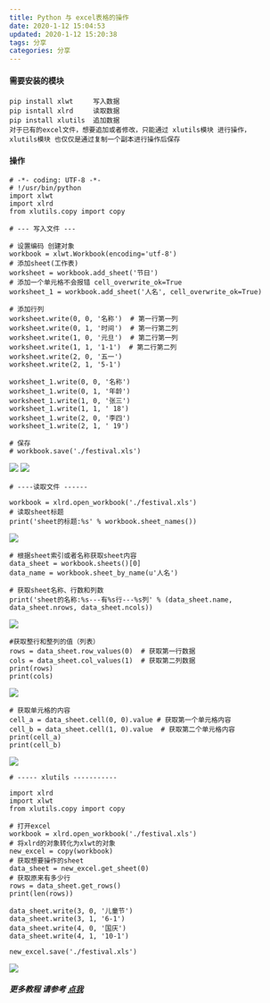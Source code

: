 ```yaml
---
title: Python 与 excel表格的操作
date: 2020-1-12 15:04:53
updated: 2020-1-12 15:20:38
tags: 分享
categories: 分享
---
```


#### 需要安装的模块
   
    pip install xlwt     写入数据
    pip isntall xlrd     读取数据
    pip install xlutils  追加数据
    对于已有的excel文件，想要追加或者修改，只能通过 xlutils模块 进行操作，
    xlutils模块 也仅仅是通过复制一个副本进行操作后保存

#### 操作

    # -*- coding: UTF-8 -*-
    # !/usr/bin/python
    import xlwt
    import xlrd
    from xlutils.copy import copy
    
    # --- 写入文件 ---
    
    # 设置编码 创建对象
    workbook = xlwt.Workbook(encoding='utf-8')
    # 添加sheet(工作表)
    worksheet = workbook.add_sheet('节日')
    # 添加一个单元格不会报错 cell_overwrite_ok=True
    worksheet_1 = workbook.add_sheet('人名', cell_overwrite_ok=True)
    
    # 添加行列
    worksheet.write(0, 0, '名称')  # 第一行第一列
    worksheet.write(0, 1, '时间')  # 第一行第二列
    worksheet.write(1, 0, '元旦')  # 第二行第一列
    worksheet.write(1, 1, '1-1')  # 第二行第二列
    worksheet.write(2, 0, '五一')
    worksheet.write(2, 1, '5-1')
    
    worksheet_1.write(0, 0, '名称')
    worksheet_1.write(0, 1, '年龄')
    worksheet_1.write(1, 0, '张三')
    worksheet_1.write(1, 1, ' 18')
    worksheet_1.write(2, 0, '李四')
    worksheet_1.write(2, 1, ' 19')
    
    # 保存
    # workbook.save('./festival.xls')

    
![](1.png)
![](2.png)

    # ----读取文件 ------
    
    workbook = xlrd.open_workbook('./festival.xls')
    # 读取sheet标题
    print('sheet的标题:%s' % workbook.sheet_names())

![](3.png) 
   
    
    # 根据sheet索引或者名称获取sheet内容
    data_sheet = workbook.sheets()[0]
    data_name = workbook.sheet_by_name(u'人名')
    
    # 获取sheet名称、行数和列数
    print('sheet的名称:%s---有%s行---%s列' % (data_sheet.name, data_sheet.nrows, data_sheet.ncols))
    
![](4.png)     

    #获取整行和整列的值（列表）
    rows = data_sheet.row_values(0)  # 获取第一行数据
    cols = data_sheet.col_values(1)  # 获取第二列数据
    print(rows)
    print(cols)
    
![](5.png) 
    
    # 获取单元格的内容
    cell_a = data_sheet.cell(0, 0).value # 获取第一个单元格内容
    cell_b = data_sheet.cell(1, 0).value  # 获取第二个单元格内容
    print(cell_a)
    print(cell_b)
 
![](6.png) 
 
    
    # ----- xlutils -----------
    
    import xlrd
    import xlwt
    from xlutils.copy import copy
    
    # 打开excel
    workbook = xlrd.open_workbook('./festival.xls')
    # 将xlrd的对象转化为xlwt的对象
    new_excel = copy(workbook)
    # 获取想要操作的sheet
    data_sheet = new_excel.get_sheet(0)
    # 获取原来有多少行
    rows = data_sheet.get_rows()
    print(len(rows))

    data_sheet.write(3, 0, '儿童节')
    data_sheet.write(3, 1, '6-1')
    data_sheet.write(4, 0, '国庆')
    data_sheet.write(4, 1, '10-1')
   
    new_excel.save('./festival.xls')
![](7.png) 


##### 更多教程 请参考 [点我](https://blog.csdn.net/weixin_42246511/article/details/100808648)